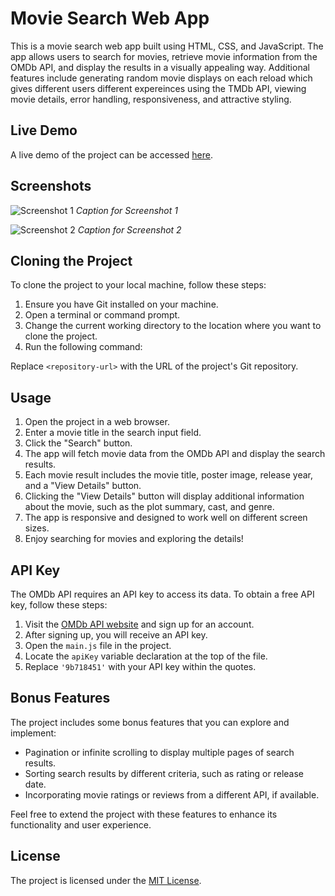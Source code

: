 # Movie Search Web App
This is a movie search web app built using HTML, CSS, and JavaScript. The app allows users to search for movies, retrieve movie information from the OMDb API, and display the results in a visually appealing way. Additional features include generating random movie displays on each reload which gives different users different expereinces using the TMDb API, viewing movie details, error handling, responsiveness, and attractive styling.

## Live Demo
A live demo of the project can be accessed [here](https://movie-ratings-app.vercel.app/).

## Screenshots

![Screenshot 1](<insert screenshot 1 image link here>)
*Caption for Screenshot 1*

![Screenshot 2](<insert screenshot 2 image link here>)
*Caption for Screenshot 2*

## Cloning the Project

To clone the project to your local machine, follow these steps:

1. Ensure you have Git installed on your machine.
2. Open a terminal or command prompt.
3. Change the current working directory to the location where you want to clone the project.
4. Run the following command:


Replace `<repository-url>` with the URL of the project's Git repository.

## Usage

1. Open the project in a web browser.
2. Enter a movie title in the search input field.
3. Click the "Search" button.
4. The app will fetch movie data from the OMDb API and display the search results.
5. Each movie result includes the movie title, poster image, release year, and a "View Details" button.
6. Clicking the "View Details" button will display additional information about the movie, such as the plot summary, cast, and genre.
7. The app is responsive and designed to work well on different screen sizes.
8. Enjoy searching for movies and exploring the details!

## API Key

The OMDb API requires an API key to access its data. To obtain a free API key, follow these steps:

1. Visit the [OMDb API website](http://www.omdbapi.com/) and sign up for an account.
2. After signing up, you will receive an API key.
3. Open the `main.js` file in the project.
4. Locate the `apiKey` variable declaration at the top of the file.
5. Replace `'9b718451'` with your API key within the quotes.

## Bonus Features

The project includes some bonus features that you can explore and implement:

- Pagination or infinite scrolling to display multiple pages of search results.
- Sorting search results by different criteria, such as rating or release date.
- Incorporating movie ratings or reviews from a different API, if available.

Feel free to extend the project with these features to enhance its functionality and user experience.

## License

The project is licensed under the [MIT License](LICENSE).
